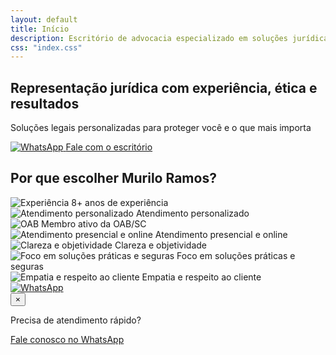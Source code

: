 ```yaml
---
layout: default
title: Início
description: Escritório de advocacia especializado em soluções jurídicas ágeis, desbloqueio bancário e atendimento personalizado em Joinville e online para todo o Brasil.
css: "index.css"
---
```


<!-- Hero Section -->
<section class="hero fade-in">
  <div class="hero-overlay">
    <h1 class="hero-title fade-in">Representação jurídica com experiência, ética e resultados</h1>
    <p class="hero-subtitle fade-in delay-1">Soluções legais personalizadas para proteger você e o que mais importa</p>
    <a href="https://wa.me/5547997441694" target="_blank" class="hero-cta wpp-btn fade-in delay-2">
      <span class="wpp-icon" aria-hidden="true">
        <img src="{{ '/assets/img/whatsapp.svg' | relative_url }}" alt="WhatsApp">
      </span>
      Fale com o escritório
    </a>
  </div>
</section>
<!-- Sinais de confiança e diferenciais -->
<section class="why-choose fade-in delay-1">
  <h2>Por que escolher Murilo Ramos?</h2>
  <div class="trust-signals-list">
    <div class="trust-item">
      <img src="{{ '/assets/img/badge-experience.svg' | relative_url }}" alt="Experiência">
      <span>8+ anos de experiência</span>
    </div>
    <div class="trust-item">
      <img src="{{ '/assets/img/badge-success.svg' | relative_url }}" alt="Atendimento personalizado">
      <span>Atendimento personalizado</span>
    </div>
    <div class="trust-item">
      <img src="{{ '/assets/img/badge-oab.svg' | relative_url }}" alt="OAB">
      <span>Membro ativo da OAB/SC</span>
    </div>
    <div class="trust-item">
      <img src="{{ '/assets/img/badge-presencial-online.svg' | relative_url }}" alt="Atendimento presencial e online">
      <span>Atendimento presencial e online</span>
    </div>
    <div class="trust-item">
      <img src="{{ '/assets/img/badge-clarity.svg' | relative_url }}" alt="Clareza e objetividade">
      <span>Clareza e objetividade</span>
    </div>
    <div class="trust-item">
      <img src="{{ '/assets/img/badge-solutions.svg' | relative_url }}" alt="Foco em soluções práticas e seguras">
      <span>Foco em soluções práticas e seguras</span>
    </div>
    <div class="trust-item">
      <img src="{{ '/assets/img/badge-empathy.svg' | relative_url }}" alt="Empatia e respeito ao cliente">
      <span>Empatia e respeito ao cliente</span>
    </div>
  </div>
</section>

<!-- Botão flutuante do WhatsApp -->
<a href="https://wa.me/5547997441694" class="whatsapp-float fade-in delay-2" target="_blank" aria-label="WhatsApp">
  <img src="{{ '/assets/img/whatsapp.svg' | relative_url }}" alt="WhatsApp">
</a>

<!-- Slide-up popup WhatsApp -->
<div class="whatsapp-popup" id="whatsappPopup">
  <button class="close-popup" id="closePopup" aria-label="Fechar">×</button>
  <div class="popup-content">
    <p>Precisa de atendimento rápido?</p>
    <a href="https://wa.me/5547997441694" target="_blank" class="popup-whatsapp-btn">
      Fale conosco no WhatsApp
    </a>
  </div>
</div>

<script>
// WhatsApp popup slide-up
(function() {
  var popup = document.getElementById('whatsappPopup');
  var closeBtn = document.getElementById('closePopup');
  if (popup && closeBtn) {
    setTimeout(function() { popup.classList.add('show'); }, 2500);
    closeBtn.onclick = function() { popup.classList.remove('show'); };
  }
})();
</script>
